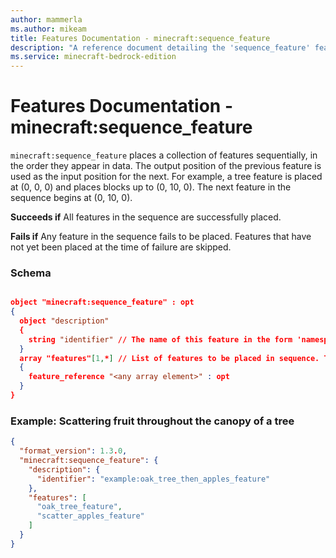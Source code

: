 ```yaml
---
author: mammerla
ms.author: mikeam
title: Features Documentation - minecraft:sequence_feature
description: "A reference document detailing the 'sequence_feature' feature"
ms.service: minecraft-bedrock-edition
---
```


# Features Documentation - minecraft:sequence_feature

`minecraft:sequence_feature` places a collection of features sequentially, in the order they appear in data. The output position of the previous feature is used as the input position for the next. For example, a tree feature is placed at (0, 0, 0) and places blocks up to (0, 10, 0). The next feature in the sequence begins at (0, 10, 0).

**Succeeds if**
All features in the sequence are successfully placed.

**Fails if**
Any feature in the sequence fails to be placed. Features that have not yet been placed at the time of failure are skipped.

### Schema

```json

object "minecraft:sequence_feature" : opt
{
  object "description"
  {
    string "identifier" // The name of this feature in the form 'namespace_name:feature_name'. 'feature_name' must match the filename.
  }
  array "features"[1,*] // List of features to be placed in sequence. The output position of the previous feature is used as the input position to the next.
  {
    feature_reference "<any array element>" : opt
  }
}
```

### Example: Scattering fruit throughout the canopy of a tree

```json
{
  "format_version": 1.3.0,
  "minecraft:sequence_feature": {
    "description": {
      "identifier": "example:oak_tree_then_apples_feature"
    },
    "features": [
      "oak_tree_feature",
      "scatter_apples_feature"
    ]
  }
}
```
